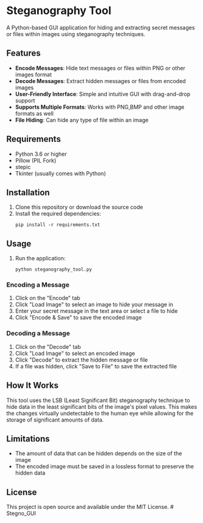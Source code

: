# Steganography Tool

A Python-based GUI application for hiding and extracting secret messages or files within images using steganography techniques.

## Features

- **Encode Messages**: Hide text messages or files within PNG or other images format
- **Decode Messages**: Extract hidden messages or files from encoded images
- **User-Friendly Interface**: Simple and intuitive GUI with drag-and-drop support
- **Supports Multiple Formats**: Works with PNG,BMP and other image formats as well
- **File Hiding**: Can hide any type of file within an image

## Requirements

- Python 3.6 or higher
- Pillow (PIL Fork)
- stepic
- Tkinter (usually comes with Python)

## Installation

1. Clone this repository or download the source code
2. Install the required dependencies:
   ```
   pip install -r requirements.txt
   ```

## Usage

1. Run the application:
   ```
   python steganography_tool.py
   ```

### Encoding a Message

1. Click on the "Encode" tab
2. Click "Load Image" to select an image to hide your message in
3. Enter your secret message in the text area or select a file to hide
4. Click "Encode & Save" to save the encoded image

### Decoding a Message

1. Click on the "Decode" tab
2. Click "Load Image" to select an encoded image
3. Click "Decode" to extract the hidden message or file
4. If a file was hidden, click "Save to File" to save the extracted file

## How It Works

This tool uses the LSB (Least Significant Bit) steganography technique to hide data in the least significant bits of the image's pixel values. This makes the changes virtually undetectable to the human eye while allowing for the storage of significant amounts of data.

## Limitations

- The amount of data that can be hidden depends on the size of the image
- The encoded image must be saved in a lossless format to preserve the hidden data

## License

This project is open source and available under the MIT License.
#   S t e g n o _ G U I  
 